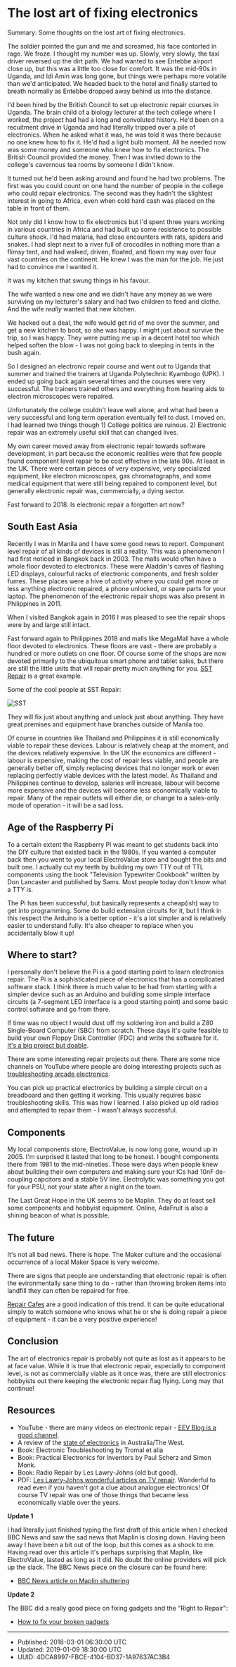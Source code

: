 # The lost art of fixing electronics

Summary: Some thoughts on the lost art of fixing electronics.

The soldier pointed the gun and me and screamed, his face contorted in
rage. We froze. I thought my number was up. Slowly, very slowly, the
taxi driver reversed up the dirt path. We had wanted to see Entebbe
airport close up, but this was a little too close for comfort. It was
the mid-90s in Uganda, and Idi Amin was long gone, but things were
perhaps more volatile than we'd anticipated. We headed back to the
hotel and finally started to breath normally as Entebbe dropped away
behind us into the distance.

I'd been hired by the British Council to set up electronic repair
courses in Uganda. The brain child of a biology lecturer at the tech
college where I worked, the project had had a long and convoluted
history. He'd been on a recuitment drive in Uganda and had literally
tripped over a pile of electronics. When he asked what it was, he was
told it was there because no one knew how to fix it. He'd had a light
bulb moment. All he needed now was some money and someone who knew how
to fix electronics. The British Council provided the money. Then I was
invited down to the college's cavernous tea rooms by someone I didn't
know.

It turned out he'd been asking around and found he had two
problems. The first was you could count on one hand the number of
people in the college who could repair electronics. The second was
they hadn't the slightest interest in going to Africa, even when cold
hard cash was placed on the table in front of them. 

Not only did I know how to fix electronics but I'd spent three years
working in various countries in Africa and had built up some
resistence to possible culture shock. I'd had malaria, had close
encounters with rats, spiders and snakes. I had slept next to a river
full of crocodiles in nothing more than a flimsy tent, and had walked,
driven, floated, and flown my way over four vast countries on the
continent. He knew I was the man for the job. He just had to convince
me I wanted it.

It was my kitchen that swung things in his favour.

The wife wanted a new one and we didn't have any money as we were
surviving on my lecturer's salary and had two children to feed and
clothe. And the wife _really_ wanted that new kitchen.

We hacked out a deal, the wife would get rid of me over the summer,
and get a new kitchen to boot, so she was happy. I might just about
survive the trip, so I was happy. They were putting me up in a decent
hotel too which helped soften the blow - I was not going back to
sleeping in tents in the bush again.

So I designed an electronic repair course and went out to Uganda that
summer and trained the trainers at Uganda Polytechnic Kyambogo
(UPK). I ended up going back again several times and the courses were
very successful. The trainers trained others and everything from
hearing aids to electron microscopes were repaired.

Unfortunately the college couldn't leave well alone, and what had been
a very successful and long term operation eventually fell to dust. I
moved on. I had learned two things though 1) College politics are
ruinous. 2) Electronic repair was an extremely useful skill that can
changed lives.

My own career moved away from electronic repair towards software
development, in part because the economic realities were that few
people found component level repair to be cost effective in the late
90s. At least in the UK. There were certain pieces of very expensive,
very specialized equipment, like electron microscopes, gas
chromatographs, and some medical equipment that were still being
repaired to component level, but generally electronic repair was,
commercially, a dying sector.

Fast forward to 2018. Is electronic repair a forgotten art now?

## South East Asia

Recently I was in Manila and I have some good news to report.
Component level repair of all kinds of devices is still a
reality. This was a phenomenon I had first noticed in Bangkok back
in 2003. The malls would often have a whole floor devoted to
electronics. These were Aladdin's caves of flashing LED displays,
colourful racks of electronic components, and fresh solder
fumes. These places were a hive of activity where you could get more
or less anything electronic repaired, a phone unlocked, or spare parts
for your laptop. The phenomenon of the electronic repair shops was
also present in Philippines in 2011.

When I visited Bangkok again in 2016 I was pleased to see the repair
shops were by and large still intact.

Fast forward again to Philippines 2018 and malls like MegaMall have a
whole floor devoted to electronics. These floors are vast - there are
probably a hundred or more outlets on one floor. Of course some of the
shops are now devoted primarily to the ubiquitous smart phone and
tablet sales, but there are still the little units that will repair
pretty much anything for you. [SST
Repair](http://sstrepair.com/services) is a great example. 

Some of the cool people at SST Repair:

![SST](./images/sst-repair.jpg "SST Laptop Repair")

They will fix just about anything and unlock just about anything. They
have great premises and equipment have branches outside of Manila too.

Of course in countries like Thailand and Philippines it is still
economically viable to repair these devices. Labour is relatively
cheap at the moment, and the devices relatively expensive. In the UK
the economics are different - labour is expensive, making the cost of
repair less viable, and people are generally better off, simply
replacing devices that no longer work or even replacing perfectly
viable devices with the latest model. As Thailand and Philippines
continue to develop, salaries will increase, labour will become more
expensive and the devices will become less economically viable to
repair. Many of the repair outlets will either die, or change to a
sales-only mode of operation - it will be a sad loss.

## Age of the Raspberry Pi

To a certain extent the Raspberry Pi was meant to get students back
into the DIY culture that existed back in the 1980s. If you wanted a
computer back then you went to your local ElectroValue store and
bought the bits and built one. I actually cut my teeth by building my
own TTY out of TTL components using the book "Television Typewriter
Cookbook" written by Don Lancaster and published by Sams. Most people
today don't know what a TTY is.

The Pi has been successful, but basically represents a cheap(ish) way
to get into programming. Some do build extension circuits for it, but
I think in this respect the Arduino is a better option - it's a lot
simpler and is relatively easier to understand fully. It's also
cheaper to replace when you accidentally blow it up!


## Where to start?

I personally don't believe the Pi is a good starting point to learn
electronics repair. The Pi is a sophisticated piece of electronics
that has a complicated software stack. I think there is much value to
be had from starting with a simpler device such as an Arduino and
building some simple interface circuits (a 7-segment LED interface is
a good starting point) and some basic control software and go from
there.

If time was no object I would dust off my soldering iron and build a
Z80 Single-Board Computer (SBC) from scratch. These days it's quite
feasible to build your own Floppy Disk Controller (FDC) and write the
software for it. [It's a big project but
doable](https://www.youtube.com/watch?v=01FP3vsBzvI).

There are some interesting repair projects out there. There are some
nice channels on YouTube where people are doing interesting projects
such as [troubleshooting arcade
electronics](https://www.youtube.com/watch?v=WgB-VDo02vk).

You can pick up practical electronics by building a simple circuit on
a breadboard and then getting it working. This usually requires basic
troubleshooting skills. This was how I learned. I also picked up old
radios and attempted to repair them - I wasn't always successful.

## Components

My local components store, ElectroValue, is now long gone, wound up
in 2005. I'm surprised it lasted that long to be honest. I bought
components there from 1981 to the mid-nineties. Those were days when
people knew about building their own computers and making sure your
ICs had 10nF de-coupling capcitors and a stable 5V line. Electrolytic
was something you got for your PSU, not your state after a night on
the town.

The Last Great Hope in the UK seems to be Maplin. They do at least
sell some components and hobbyist equipment. Online, AdaFruit is also
a shining beacon of what is possible.

## The future

It's not all bad news. There is hope. The Maker culture and the
occasional occurrence of a local Maker Space is very welcome.

There are signs that people are understanding that electronic repair
is often the evironmentally sane thing to do - rather than throwing
broken items into landfill they can often be repaired for
free. 

[Repair Cafes](http://www.tewkesburyrepaircafe.co.uk/recent-repairs/)
are a good indication of this trend. It can be quite educational
simply to watch someone who knows what he or she is doing repair a
piece of equipment - it can be a very positive experience!

## Conclusion

The art of electronics repair is probably not quite as lost as it
appears to be at face value. While it is true that electronic repair,
especially to component level, is not as commercially viable as it
once was, there are still electronics hobbyists out there keeping the
electronic repair flag flying. Long may that continue!


## Resources

* YouTube - there are many videos on electronic repair - [EEV Blog is a good channel](https://www.youtube.com/user/EEVblog).
* A review of the [state of electronics](https://www.youtube.com/watch?v=9GTgQrP5_c8) in Australia/The West.
* Book: Electronic Troubleshooting by Tromal et alia
* Book: Practical Electronics for Inventors by Paul Scherz and Simon Monk.
* Book: Radio Repair by Les Lawry-Johns (old but good).
* PDF: [Les Lawry-Johns wonderful articles on TV
  repair](https://www.vintage-radio.info/llj/). Wonderful to read even
  if you haven't got a clue about analogue electronics! Of course TV
  repair was one of those things that became less economically viable
  over the years.

**Update 1**

I had literally just finished typing the first draft of this article
when I checked BBC News and saw the sad news that Maplin is closing
down. Having been away I have been a bit out of the loop, but this
comes as a shock to me. Having read over this article it's perhaps
surprising that Maplin, like ElectroValue, lasted as long as it
did. No doubt the online providers will pick up the slack. The BBC
News piece on the closure can be found here:

* [BBC News article on Maplin shuttering](http://www.bbc.co.uk/news/business-43223175)

**Update 2**

The BBC did a really good piece on fixing gadgets and the "Right to Repair":

* [How to fix your broken gadgets](https://www.bbc.co.uk/news/uk-46807198)

---

* Published: 2018-03-01 06:30:00 UTC
* Updated: 2019-01-09 18:30:00 UTC
* UUID: 4DCA8997-FBCE-4104-BD37-1A97637AC3B4

